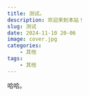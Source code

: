 ```yaml
---
title: 测试。
description: 欢迎来到本站！
slug: 测试
date: 2024-11-10 20-06
image: cover.jpg
categories:
    - 其他
tags:
    - 其他
---
```


哈哈。

